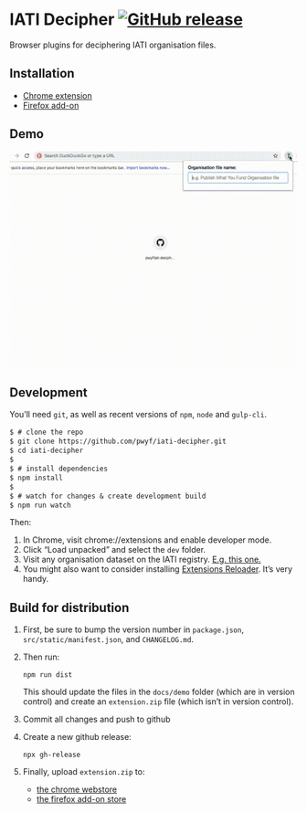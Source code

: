 # IATI Decipher [![GitHub release](https://img.shields.io/github/release/pwyf/iati-decipher.svg)](https://github.com/pwyf/iati-decipher/releases/latest)

Browser plugins for deciphering IATI organisation files.

## Installation

 * [Chrome extension](https://chrome.google.com/webstore/detail/iati-organisation-file-vi/akignlamolglcjboilhajenkkkcnohjj)
 * [Firefox add-on](https://addons.mozilla.org/en-GB/firefox/addon/iati-decipher/)

## Demo

![Demo](demo.gif)

## Development

You’ll need `git`, as well as recent versions of `npm`, `node` and `gulp-cli`.

```shell
$ # clone the repo
$ git clone https://github.com/pwyf/iati-decipher.git
$ cd iati-decipher
$
$ # install dependencies
$ npm install
$
$ # watch for changes & create development build
$ npm run watch
```

Then:

 1. In Chrome, visit chrome://extensions and enable developer mode.
 2. Click “Load unpacked” and select the `dev` folder.
 3. Visit any organisation dataset on the IATI registry. [E.g. this one.](https://www.iatiregistry.org/dataset/unitedstates-dosandusaid)
 4. You might also want to consider installing [Extensions Reloader](https://chrome.google.com/webstore/detail/extensions-reloader/fimgfedafeadlieiabdeeaodndnlbhid). It’s very handy.

## Build for distribution

1. First, be sure to bump the version number in `package.json`, `src/static/manifest.json`, and `CHANGELOG.md`.
2. Then run:

   ```shell
   npm run dist
   ```

   This should update the files in the `docs/demo` folder (which are in version control) and create an `extension.zip` file (which isn’t in version control).

3. Commit all changes and push to github
4. Create a new github release:

   ```shell
   npx gh-release
   ```

5. Finally, upload `extension.zip` to:

    * [the chrome webstore](https://chrome.google.com/webstore/developer/dashboard/)
    * [the firefox add-on store](https://addons.mozilla.org/en-GB/developers/addons)
